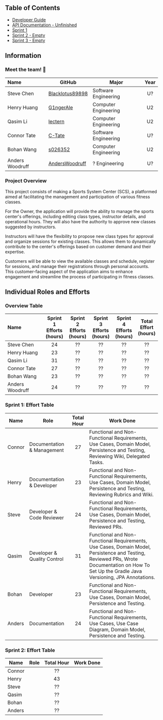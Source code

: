 ## Table of Contents
- [Developer Guide](https://github.com/McGill-ECSE321-Winter2024/project-group-10/wiki/0.1.-Developer-Guide)  
- [API Documentation - Unfinished](https://github.com/McGill-ECSE321-Winter2024/project-group-10/wiki/0.2-API-Documentation)
- [Sprint 1](https://github.com/McGill-ECSE321-Winter2024/project-group-10/wiki/1.-Sprint-1)  
- [Sprint 2 - Empty]()  
- [Sprint 3 - Empty]()  

## Information

### Meet the team! 👋
|Name            | GitHub|Major| Year|
| :-------------       | ------- | ------------- | :-------------: |
|Steve Chen|[Blacklotus89898](https://github.com/Blacklotus89898)|Software Engineering|U?|
|Henry Huang|[G1ngerAle](https://github.com/G1ngerAle)|Computer Engineering|U2|
|Qasim Li|[lectern](https://github.com/lectern)|Computer Engineering|U2|
|Connor Tate|[C-Tate](https://github.com/C-Tate)|Software Engineering|U?|
|Bohan Wang|[s026352](https://github.com/s026352)|Computer Engineering|U2|
|Anders Woodruff|[AndersWoodruff](https://github.com/AndersWoodruff)|? Engineering|U?|

### Project Overview
This project consists of making a Sports System Center (SCS), a platformed aimed at facilitating the management and participation of various fitness classes.

For the Owner, the application will provide the ability to manage the sports center's offerings, including editing class types, instructor details, and operational hours. They will also have the authority to approve new classes suggested by instructors.

Instructors will have the flexibility to propose new class types for approval and organize sessions for existing classes. This allows them to dynamically contribute to the center's offerings based on customer demand and their expertise.

Customers will be able to view the available classes and schedule, register for sessions, and manage their registrations through personal accounts. This customer-facing aspect of the application aims to enhance engagement and streamline the process of participating in fitness classes.

## Individual Roles and Efforts

### Overview Table
| Name            | Sprint 1<br/> Efforts<br/> (hours)| Sprint 2<br/> Efforts<br/> (hours)| Sprint 3<br/> Efforts<br/> (hours)| Sprint 4<br/> Efforts<br/> (hours)| Total <br/> Effort<br/> (hours)| 
| :-------------         | :-------------: | :-------------: | :-------------: | :-------------: | :-------------: |
| Steve Chen             | 24 | ?? | ?? | ?? | ?? |
| Henry Huang            | 23 | ?? | ?? | ?? | ?? |
| Qasim Li               | 31 | ?? | ?? | ?? | ?? |
| Connor Tate            | 27 | ?? | ?? | ?? | ?? |
| Bohan Wang             | 23 | ?? | ?? | ?? | ?? |
| Anders Woodruff        | 24 | ?? | ?? | ?? | ?? |

### Sprint 1: Effort Table
Name | Role | Total Hour | Work Done
-----|------|:----------:|-----------
Connor | Documentation & Management     | 27 | Functional and Non-Functional Requirements, Use Cases, Domain Model, Persistence and Testing, Reviewing Wiki, Delegated Tasks.
Henry  | Documentation & Developer      | 23 | Functional and Non-Functional Requirements, Use Cases, Domain Model, Persistence and Testing, Reviewing Rubrics and Wiki.
Steve  | Developer & Code Reviewer      | 24 | Functional and Non-Functional Requirements, Use Cases, Domain Model, Persistence and Testing, Reviewed PRs.
Qasim  | Developer & Quality Control    | 31 | Functional and Non-Functional Requirements, Use Cases, Domain Model, Persistence and Testing, Reviewed PRs, Wrote Documentation on How To Set Up the Gradle Java Versioning, JPA Annotations.
Bohan  | Developer                      | 23 | Functional and Non-Functional Requirements, Use Cases, Domain Model, Persistence and Testing.
Anders | Documentation                  | 24 | Functional and Non-Functional Requirements, Use Cases, Use Case Diagram, Domain Model, Persistence and Testing.

### Sprint 2: Effort Table
Name | Role | Total Hour | Work Done
-----|------|:----------:|-----------
Connor |      | ?? | 
Henry  |      | 43 | 
Steve  |      | ?? | 
Qasim  |      | ?? | 
Bohan  |      | ?? | 
Anders |      | ?? | 
